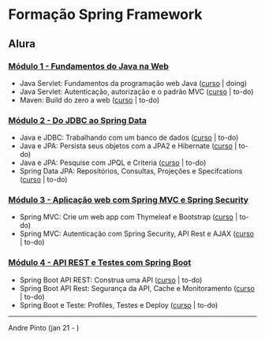 # Formação Spring Framework
## Alura

### [Módulo 1 - Fundamentos do Java na Web]()
* Java Servlet: Fundamentos da programação web Java ([curso](https://cursos.alura.com.br/course/servlets-fundamentos-programacao-web-java) | doing)
* Java Servlet: Autenticação, autorização e o padrão MVC ([curso](https://cursos.alura.com.br/course/servlet-autenticacao-autorizacao-mvc) | to-do)
* Maven: Build do zero a web ([curso](https://cursos.alura.com.br/course/maven-build-do-zero-a-web) | to-do)

### [Módulo 2 - Do JDBC ao Spring Data]()
* Java e JDBC: Trabalhando com um banco de dados ([curso](https://cursos.alura.com.br/course/jdbc-dao-persistencia) | to-do)
* Java e JPA: Persista seus objetos com a JPA2 e Hibernate ([curso](https://cursos.alura.com.br/course/jpa-hibernate-persistencia-objetos) | to-do)
* Java e JPA: Pesquise com JPQL e Criteria ([curso](https://cursos.alura.com.br/course/java-jpa-jpql-criteria) | to-do)
* Spring Data JPA: Repositórios, Consultas, Projeções e Specifcations ([curso](https://cursos.alura.com.br/course/spring-data-jpa) | to-do)

### [Módulo 3 - Aplicação web com Spring MVC e Spring Security]()
* Spring MVC: Crie um web app com Thymeleaf e Bootstrap ([curso](https://cursos.alura.com.br/course/spring-mvc-thymeleaf-bootstrap) | to-do)
* Spring MVC: Autenticação com Spring Security, API Rest e AJAX ([curso](https://cursos.alura.com.br/course/spring-mvc-security-rest-vuejs-ajax) | to-do)

### [Módulo 4 - API REST e Testes com Spring Boot]()
* Spring Boot API REST: Construa uma API ([curso](https://cursos.alura.com.br/course/spring-boot-api-rest) | to-do)
* Spring Boot API Rest: Segurança da API, Cache e Monitoramento ([curso](https://cursos.alura.com.br/course/spring-boot-seguranca-cache-monitoramento) | to-do)
* Spring Boot e Teste: Profiles, Testes e Deploy ([curso](https://cursos.alura.com.br/course/spring-boot-profiles-testes-deploy) | to-do)

---
Andre Pinto (jan 21 - )
